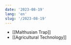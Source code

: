```yaml
---
date: '2023-08-19'
lang: 'en'
slug: '/2023-08-19'
---
```


- [[Malthusian Trap]]
- [[Agricultural Technology]]
